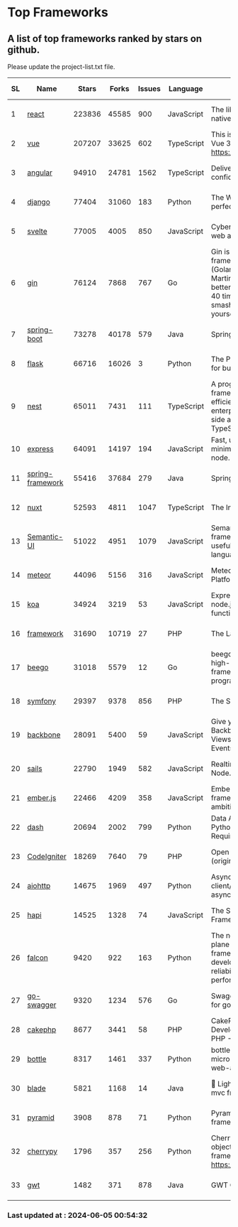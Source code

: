 # Top Frameworks
## A list of top frameworks ranked by stars on github.  
Please update the project-list.txt file.

| SL| Name  | Stars| Forks| Issues | Language | Description | Last Commit |
| --| ------| -----| ---- | ------ | -------- | ----------- | ----------- |
| 1 | [react](https://github.com/facebook/react) | 223836 | 45585 | 900 | JavaScript | The library for web and native user interfaces. | 2024-06-04 22:10:06 |
| 2 | [vue](https://github.com/vuejs/vue) | 207207 | 33625 | 602 | TypeScript | This is the repo for Vue 2. For Vue 3, go to https://github.com/vuejs/core | 2024-05-21 07:51:55 |
| 3 | [angular](https://github.com/angular/angular) | 94910 | 24781 | 1562 | TypeScript | Deliver web apps with confidence 🚀 | 2024-06-04 18:05:39 |
| 4 | [django](https://github.com/django/django) | 77404 | 31060 | 183 | Python | The Web framework for perfectionists with deadlines. | 2024-05-31 13:45:30 |
| 5 | [svelte](https://github.com/sveltejs/svelte) | 77005 | 4005 | 850 | JavaScript | Cybernetically enhanced web apps | 2024-06-04 19:26:59 |
| 6 | [gin](https://github.com/gin-gonic/gin) | 76124 | 7868 | 767 | Go | Gin is a HTTP web framework written in Go (Golang). It features a Martini-like API with much better performance -- up to 40 times faster. If you need smashing performance, get yourself some Gin. | 2024-06-01 05:44:57 |
| 7 | [spring-boot](https://github.com/spring-projects/spring-boot) | 73278 | 40178 | 579 | Java | Spring Boot | 2024-06-04 07:09:50 |
| 8 | [flask](https://github.com/pallets/flask) | 66716 | 16026 | 3 | Python | The Python micro framework for building web applications. | 2024-06-03 22:25:32 |
| 9 | [nest](https://github.com/nestjs/nest) | 65011 | 7431 | 111 | TypeScript | A progressive Node.js framework for building efficient, scalable, and enterprise-grade server-side applications with TypeScript/JavaScript 🚀 | 2024-06-03 12:23:46 |
| 10 | [express](https://github.com/expressjs/express) | 64091 | 14197 | 194 | JavaScript | Fast, unopinionated, minimalist web framework for node. | 2024-05-22 22:29:16 |
| 11 | [spring-framework](https://github.com/spring-projects/spring-framework) | 55416 | 37684 | 279 | Java | Spring Framework | 2024-06-04 22:02:33 |
| 12 | [nuxt](https://github.com/nuxt/nuxt) | 52593 | 4811 | 1047 | TypeScript | The Intuitive Vue Framework. | 2024-06-03 20:15:54 |
| 13 | [Semantic-UI](https://github.com/Semantic-Org/Semantic-UI) | 51022 | 4951 | 1079 | JavaScript | Semantic is a UI component framework based around useful principles from natural language. | 2023-01-11 17:05:32 |
| 14 | [meteor](https://github.com/meteor/meteor) | 44096 | 5156 | 316 | JavaScript | Meteor, the JavaScript App Platform | 2024-05-23 19:25:58 |
| 15 | [koa](https://github.com/koajs/koa) | 34924 | 3219 | 53 | JavaScript | Expressive middleware for node.js using ES2017 async functions | 2024-05-30 01:02:33 |
| 16 | [framework](https://github.com/laravel/framework) | 31690 | 10719 | 27 | PHP | The Laravel Framework. | 2024-06-04 18:12:31 |
| 17 | [beego](https://github.com/beego/beego) | 31018 | 5579 | 12 | Go | beego is an open-source, high-performance web framework for the Go programming language. | 2024-05-26 06:25:36 |
| 18 | [symfony](https://github.com/symfony/symfony) | 29397 | 9378 | 856 | PHP | The Symfony PHP framework | 2024-06-04 17:55:48 |
| 19 | [backbone](https://github.com/jashkenas/backbone) | 28091 | 5400 | 59 | JavaScript | Give your JS App some Backbone with Models, Views, Collections, and Events | 2024-03-06 23:22:47 |
| 20 | [sails](https://github.com/balderdashy/sails) | 22790 | 1949 | 582 | JavaScript | Realtime MVC Framework for Node.js | 2024-05-17 22:00:56 |
| 21 | [ember.js](https://github.com/emberjs/ember.js) | 22466 | 4209 | 358 | JavaScript | Ember.js - A JavaScript framework for creating ambitious web applications | 2024-06-04 20:20:05 |
| 22 | [dash](https://github.com/plotly/dash) | 20694 | 2002 | 799 | Python | Data Apps & Dashboards for Python. No JavaScript Required. | 2024-06-03 13:28:03 |
| 23 | [CodeIgniter](https://github.com/bcit-ci/CodeIgniter) | 18269 | 7640 | 79 | PHP | Open Source PHP Framework (originally from EllisLab) | 2024-03-20 03:51:42 |
| 24 | [aiohttp](https://github.com/aio-libs/aiohttp) | 14675 | 1969 | 497 | Python | Asynchronous HTTP client/server framework for asyncio and Python | 2024-05-27 11:12:43 |
| 25 | [hapi](https://github.com/hapijs/hapi) | 14525 | 1328 | 74 | JavaScript | The Simple, Secure Framework Developers Trust | 2024-04-09 14:33:32 |
| 26 | [falcon](https://github.com/falconry/falcon) | 9420 | 922 | 163 | Python | The no-magic web data plane API and microservices framework for Python developers, with a focus on reliability, correctness, and performance at scale. | 2024-05-07 19:30:52 |
| 27 | [go-swagger](https://github.com/go-swagger/go-swagger) | 9320 | 1234 | 576 | Go | Swagger 2.0 implementation for go | 2024-05-13 17:21:38 |
| 28 | [cakephp](https://github.com/cakephp/cakephp) | 8677 | 3441 | 58 | PHP | CakePHP: The Rapid Development Framework for PHP - Official Repository | 2024-05-26 13:28:20 |
| 29 | [bottle](https://github.com/bottlepy/bottle) | 8317 | 1461 | 337 | Python | bottle.py is a fast and simple micro-framework for python web-applications. | 2024-01-03 22:31:48 |
| 30 | [blade](https://github.com/lets-blade/blade) | 5821 | 1168 | 14 | Java | :rocket: Lightning fast and elegant mvc framework for Java8 | 2023-06-16 05:18:49 |
| 31 | [pyramid](https://github.com/Pylons/pyramid) | 3908 | 878 | 71 | Python | Pyramid - A Python web framework | 2024-03-03 23:38:59 |
| 32 | [cherrypy](https://github.com/cherrypy/cherrypy) | 1796 | 357 | 256 | Python | CherryPy is a pythonic, object-oriented HTTP framework.      https://cherrypy.dev | 2024-04-22 23:41:04 |
| 33 | [gwt](https://github.com/gwtproject/gwt) | 1482 | 371 | 878 | Java | GWT Open Source Project | 2024-06-04 17:54:18 |

### Last updated at : 2024-06-05 00:54:32
